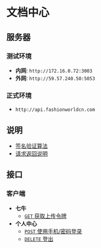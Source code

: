 # 文档中心

## 服务器

### 测试环境

* **内网**: `http://172.16.0.72:3003`
* **外网**: `http://59.57.240.50:5053`

### 正式环境

* `http://api.fashionworldcn.com`

## 说明

* [签名验证算法](./signature.md)
* [请求返回说明](./response.md)

## 接口

### 客户端

* **七牛**
  - [`GET` 获取上传令牌][client-qiniu-get-fetch-upload-token]
* **个人中心**
  - [`POST` 使用手机/密码登录][client-my-post-login]
  - [`DELETE` 登出][client-my-delete-logout]

[client-qiniu-get-fetch-upload-token]: ./api/client/qiniu/get/fetchUploadToken.md

[client-my-post-login]: ./api/client/my/post/login.md
[client-my-delete-logout]: ./api/client/my/delete/logout.md
